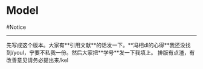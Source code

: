 # Model

#Notice
<hr>
先写成这个版本。大家有**引用文献**的话发一下。**冯相dl的心得**我还没找到/youl，宁要不私我一份。然后大家把**学号**发一下我填上。
排版有点渣，有改善意见请务必提出来/kel
